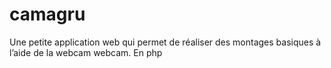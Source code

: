 # camagru
Une petite application web qui permet de réaliser des
montages basiques à l’aide de la webcam webcam. En php
